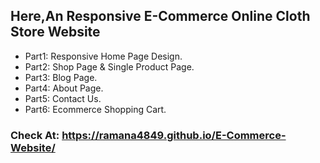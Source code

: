 ## Here,An Responsive E-Commerce Online Cloth Store Website
* Part1: Responsive Home Page Design.
* Part2: Shop Page & Single Product Page.
* Part3: Blog Page.
* Part4: About Page.
* Part5: Contact Us.
* Part6: Ecommerce Shopping Cart.

### Check At: https://ramana4849.github.io/E-Commerce-Website/
